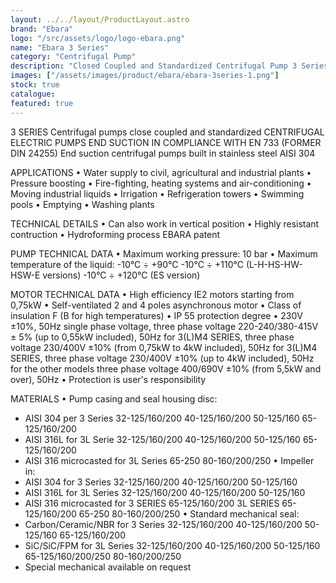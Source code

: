 ```yaml
---
layout: ../../layout/ProductLayout.astro
brand: "Ebara"
logo: "/src/assets/logo/logo-ebara.png"
name: "Ebara 3 Series"
category: "Centrifugal Pump"
description: "Closed Coupled and Standardized Centrifugal Pump 3 Series 2 Poles"
images: ["/assets/images/product/ebara/ebara-3series-1.png"]
stock: true
catalogue:
featured: true
---
```


3 SERIES
Centrifugal pumps close coupled and standardized
CENTRIFUGAL ELECTRIC PUMPS END SUCTION IN COMPLIANCE WITH EN 733
(FORMER DIN 24255)
End suction centrifugal pumps built in stainless steel AISI 304

APPLICATIONS
• Water supply to civil, agricultural and industrial plants
• Pressure boosting
• Fire-fighting, heating systems and air-conditioning
• Moving industrial liquids
• Irrigation
• Refrigeration towers
• Swimming pools
• Emptying
• Washing plants

TECHNICAL DETAILS
• Can also work in vertical position
• Highly resistant contruction
• Hydroforming process EBARA patent

PUMP TECHNICAL DATA
• Maximum working pressure: 10 bar
• Maximum temperature of the liquid:
-10°C ÷ +90°C
-10°C ÷ +110°C (L-H-HS-HW-HSW-E versions)
-10°C ÷ +120°C (ES version)

MOTOR TECHNICAL DATA
• High efficiency IE2 motors starting from 0,75kW
• Self-ventilated 2 and 4 poles asynchronous motor
• Class of insulation F (B for high temperatures)
• IP 55 protection degree
• 230V ±10%, 50Hz single phase voltage,
three phase voltage 220-240/380-415V ± 5% (up to 0,55kW included), 50Hz for 3(L)M4 SERIES,
three phase voltage 230/400V ±10% (from 0,75kW to 4kW included), 50Hz for 3(L)M4 SERIES,
three phase voltage 230/400V ±10% (up to 4kW included), 50Hz for the other models
three phase voltage 400/690V ±10% (from 5,5kW and over), 50Hz
• Protection is user's responsibility

MATERIALS
• Pump casing and seal housing disc:

- AISI 304 per 3 Series 32-125/160/200
  40-125/160/200
  50-125/160
  65-125/160/200
- AISI 316L for 3L Serie 32-125/160/200
  40-125/160/200
  50-125/160
  65-125/160/200
- AISI 316 microcasted for 3L Series 65-250
  80-160/200/250
  • Impeller in:
- AISI 304 for 3 Series 32-125/160/200
  40-125/160/200
  50-125/160
- AISI 316L for 3L Series 32-125/160/200
  40-125/160/200
  50-125/160
- AISI 316 microcasted for 3 SERIES 65-125/160/200
  3L SERIES 65-125/160/200
  65-250
  80-160/200/250
  • Standard mechanical seal:
- Carbon/Ceramic/NBR for 3 Series 32-125/160/200
  40-125/160/200
  50-125/160
  65-125/160/200
- SiC/SiC/FPM for 3L Series 32-125/160/200
  40-125/160/200
  50-125/160
  65-125/160/200/250
  80-160/200/250
- Special mechanical available on request
